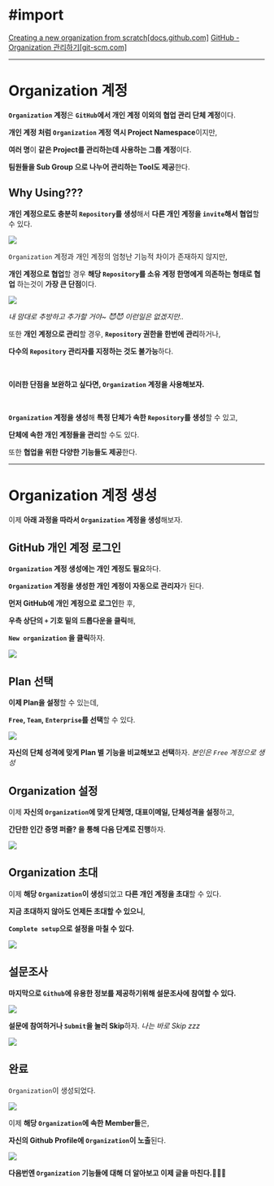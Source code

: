 # #import
[Creating a new organization from scratch[docs.github.com]](https://docs.github.com/en/organizations/collaborating-with-groups-in-organizations/creating-a-new-organization-from-scratch)
[GitHub - Organization 관리하기[git-scm.com]](https://git-scm.com/book/ko/v2/GitHub-Organization-%EA%B4%80%EB%A6%AC%ED%95%98%EA%B8%B0)


---

# Organization 계정

**`Organization` 계정**은 **`GitHub`에서 개인 계정 이외의 협업 관리 단체 계정**이다.

**개인 계정 처럼 `Organization` 계정 역시 Project Namespace**이지만,

**여러 명**이 **같은 Project를 관리하는데 사용하는 그룹 계정**이다.

**팀원들을 Sub Group 으로 나누어 관리하는 Tool도 제공**한다.

## Why Using???

**개인 계정으로도 충분히 `Repository`를 생성**해서 **다른 개인 계정을 `invite`해서 협업**할 수 있다.


![](https://images.velog.io/images/gillog/post/5c2e1020-ba33-4b86-8b8c-72af2692ac15/image.png)


`Organization` 계정과 개인 계정의 엄청난 기능적 차이가 존재하지 않지만,

**개인 계정으로 협업**할 경우 **해당 `Repository`를 소유 계정 한명에게 의존하는 형태로 협업** 하는것이 **가장 큰 단점**이다.

![](https://images.velog.io/images/gillog/post/5a29f189-cfda-4c97-b3e0-b3bdbd9da720/image.png)

_내 맘대로 추방하고 추가할 거야~ 😈😈_
_이런일은 없겠지만.._

또한 **개인 계정으로 관리**할 경우, **`Repository` 권한을 한번에 관리**하거나,

**다수의 `Repository` 관리자를 지정하는 것도 불가능**하다.

<br>

**이러한 단점을 보완하고 싶다면, `Organization` 계정을 사용해보자.**

<br>

**`Organization` 계정을 생성**해 **특정 단체가 속한 `Repository`를 생성**할 수 있고,

**단체에 속한 개인 계정들을 관리**할 수도 있다.

또한 **협업을 위한 다양한 기능들도 제공**한다.

---

# Organization 계정 생성

이제 **아래 과정을 따라서 `Organization` 계정을 생성**해보자.


## GitHub 개인 계정 로그인

**`Organization` 계정 생성에는 개인 계정도 필요**하다.

**`Organization` 계정을 생성한 개인 계정이 자동으로 관리자**가 된다.

**먼저 GitHub에 개인 계정으로 로그인**한 후,

**우측 상단의 `+` 기호 밑의 드롭다운을 클릭**해,

**`New organization` 을 클릭**하자.

![](https://images.velog.io/images/gillog/post/bdba371f-9394-49d4-975e-1c53d678f057/image.png)

## Plan 선택

**이제 Plan을 설정**할 수 있는데,

**`Free`, `Team`, `Enterprise`를 선택**할 수 있다.

![](https://images.velog.io/images/gillog/post/aa322e98-0166-4248-82c0-4f2b82ba0cee/image.png)


**자신의 단체 성격에 맞게 Plan 별 기능을 비교해보고 선택**하자.
_본인은 `Free` 계정으로 생성_


## Organization 설정

이제 **자신의 `Organization`에 맞게 단체명, 대표이메일, 단체성격을 설정**하고,

**간단한 인간 증명 퍼즐? 을 통해 다음 단계로 진행**하자.



![](https://images.velog.io/images/gillog/post/e6453250-b1ae-4d3d-94b4-1f8a51f24134/image.png)

## Organization 초대

이제 **해당 `Organization`이 생성**되었고 **다른 개인 계정을 초대**할 수 있다.

**지금 초대하지 않아도 언제든 초대할 수 있으니**,

**`Complete setup`으로 설정을 마칠 수 있다.**

![](https://images.velog.io/images/gillog/post/9af16568-bf16-4082-8563-55b7abdea77f/image.png)


## 설문조사

**마지막으로 `Github`에 유용한 정보를 제공하기위해 설문조사에 참여할 수 있다.**

![](https://images.velog.io/images/gillog/post/1f7e8bc4-f421-49c1-bee9-7ef0075fd79c/image.png)



**설문에 참여하거나 `Submit`을 눌러 Skip**하자.
_나는 바로 Skip zzz_

![](https://images.velog.io/images/gillog/post/d08dc894-a0e0-4fb0-96e0-d7f51c823892/image.png)



## 완료

`Organization`이 생성되었다.

![](https://images.velog.io/images/gillog/post/4c282216-bb69-452e-a4fc-78aed5960722/image.png)

이제 **해당 `Organization`에 속한 Member들**은,

**자신의 Github Profile에 `Organization`이 노출**된다.

![](https://images.velog.io/images/gillog/post/2f80cbf6-ec11-4139-bb2b-ea15d3a4de11/image.png)




**다음번엔 `Organization` 기능들에 대해 더 알아보고 이제 글을 마친다.🙋🏻‍♂️**
